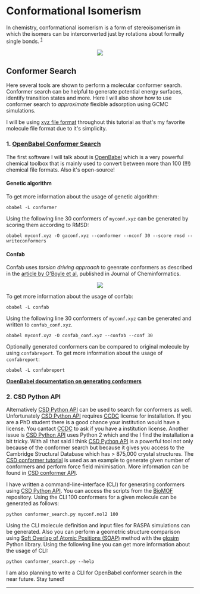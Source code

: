 Conformational Isomerism
========================

In chemistry, conformational isomerism is a form of stereoisomerism in which the isomers can be interconverted just by rotations about formally single bonds. <sup>[1](https://en.wikipedia.org/wiki/Conformational_isomerism)</sup>

<p align="center"> <img src="https://upload.wikimedia.org/wikipedia/commons/a/a7/Interconversion_between_eclipsed_and_gauche_conformations..png"> </p>

Conformer Search
----------------

Here several tools are shown to perform a molecular conformer search. Conformer search can be helpful to generate potential energy surfaces, identify transition states and more. Here I will also show how to use conformer search to *approximate* flexible adsorption using GCMC simulations.

I will be using [xyz file format](http://openbabel.org/wiki/XYZ) throughout this tutorial as that's my favorite molecule file format due to it's simplicity.

### 1. [OpenBabel Conformer Search][OpenBabelConformerSearch]
The first software I will talk about is [OpenBabel][OpenBabelMain] which is a very powerful chemical toolbox that is mainly used to convert between more than 100 (!!!) chemical file formats. Also it's open-source!

#### Genetic algorithm
To get more information about the usage of genetic algorithm:
```
obabel -L conformer
```

Using the following line 30 conformers of `myconf.xyz` can be generated by scoring them according to RMSD:
```
obabel myconf.xyz -O gaconf.xyz --conformer --nconf 30 --score rmsd --writeconformers
```

#### Confab
Confab uses *torsion driving approach* to geenrate conformers as described in the [article by O'Boyle et al.](https://link.springer.com/article/10.1186/1758-2946-3-8) published in Journal of Cheminformatics.
<p align="center"> <img src="https://static-content.springer.com/image/art%3A10.1186%2F1758-2946-3-8/MediaObjects/13321_2011_Article_123_Figa_HTML.gif"> </p>

To get more information about the usage of confab:
```
obabel -L confab
```

Using the following line 30 conformers of `myconf.xyz` can be generated and written to `confab_conf.xyz`.
```
obabel myconf.xyz -O confab_conf.xyz --confab --conf 30
```
Optionally generated conformers can be compared to original molecule by using `confabreport`. To get more information about the usage of `confabreport`:
```
obabel -L confabreport
```

[**OpenBabel documentation on generating conformers**](OpenBabelConformerSearch)

### 2. CSD Python API

Alternatively [CSD Python API][CSD Python API] can be used to search for conformers as well. Unfortunately [CSD Python API][CSD Python API] requires [CCDC][CCDC] license for installation. If you are a PhD student there is a good chance your institution would have a license. You cantact [CCDC][CCDC] to ask if you have a institution license. Another issue is [CSD Python API][CSD Python API] uses Python 2 which and the I find the installation a bit tricky. With all that said I think [CSD Python API][CSD Python API] is a powerful tool not only because of the conformer search but because it gives you access to the Cambridge Structural Database which has > 875,000 crystal structures. The [CSD conformer tutorial][CSD Conformer Tutorial] is used as an example to generate given number of conformers and perform force field minimisation. More information can be found in [CSD conformer API][CSD Conformer API].

I have written a command-line-interface (CLI) for generating conformers using [CSD Python API][CSD Python API]. You can access the scripts from the [BioMOF](https://github.com/kbsezginel/biomof) repository. Using the CLI 100 conformers for a given molecule can be generated as follows:
```
python conformer_search.py myconf.mol2 100
```

Using the CLI molecule definition and input files for RASPA simulations can be generated. Also you can perform a geometric structure comparison using [Soft Overlap of Atomic Positions (SOAP)](https://arxiv.org/abs/1601.04077) method with the [glosim](https://github.com/cosmo-epfl/glosim) Python library. Using the following line you can get more information about the usage of CLI:
```
python conformer_search.py --help
```

I am also planning to write a CLI for OpenBabel conformer search in the near future. Stay tuned!

-----------------------------------------------------------------------
[OpenBabelMain]: http://openbabel.org/wiki/Main_Page
[OpenBabelConformerSearch]: http://open-babel.readthedocs.io/en/latest/3DStructureGen/multipleconformers.html
[CCDC]: https://www.ccdc.cam.ac.uk/
[CSD Python API]: https://downloads.ccdc.cam.ac.uk/documentation/API/
[CSD Conformer Tutorial]: https://downloads.ccdc.cam.ac.uk/documentation/API/descriptive_docs/conformer.html
[CSD Conformer API]: https://downloads.ccdc.cam.ac.uk/documentation/API/modules/conformer_api.html
